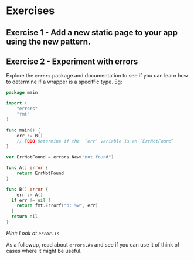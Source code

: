 # Exercises

## Exercise 1 - Add a new static page to your app using the new pattern.

## Exercise 2 - Experiment with errors

Explore the `errors` package and documentation to see if you can learn how
to determine if a wrapper is a speciffic type. Eg:

```go
package main

import (
    "errors"
    "fmt"
)

func main() {
    err := B()
    // TODO Determine if the  `err` variable is an `ErrNotFound`
}

var ErrNotFound = errors.New("not found")

func A() error {
	return ErrNotFound
}

func B() error { 
	err := A()
  if err != nil {
  	return fmt.Errorf("b: %w", err)
  }
  return nil
}
```

*Hint: Look at `error.Is`*

As a followup, read about `errors.As` and see if you can use it of think of cases where it might be useful.